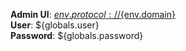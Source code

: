   **Admin UI**: [${env.protocol}://${env.domain}](${env.protocol}://${env.domain})  
  **User**: ${globals.user}  
  **Password**: ${globals.password} 
